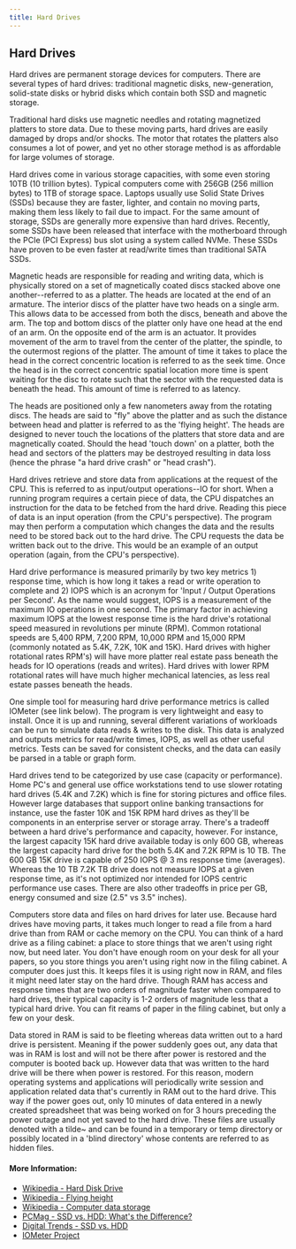 ```yaml
---
title: Hard Drives
---
```


## Hard Drives

Hard drives are permanent storage devices for computers. There are several types of hard drives: traditional magnetic disks, new-generation, solid-state disks or hybrid disks which contain both SSD and magnetic storage.

Traditional hard disks use magnetic needles and rotating magnetized platters to store data. Due to these moving parts, hard drives are easily damaged by drops and/or shocks. The motor that rotates the platters also consumes a lot of power, and yet no other storage method is as affordable for large volumes of storage.

Hard drives come in various storage capacities, with some even storing 10TB (10 trillion bytes). Typical computers come with 256GB (256 million bytes) to 1TB of storage space. Laptops usually use Solid State Drives (SSDs) because they are faster, lighter, and contain no moving parts, making them less likely to fail due to impact. For the same amount of storage, SSDs are generally more expensive than hard drives. Recently, some SSDs have been released that interface with the motherboard through the PCIe (PCI Express) bus slot using a system called NVMe. These SSDs have proven to be even faster at read/write times than traditional SATA SSDs.

Magnetic heads are responsible for reading and writing data, which is physically stored on a set of magnetically coated discs stacked above one another--referred to as a platter. The heads are located at the end of an armature. The interior discs of the platter have two heads on a single arm. This allows data to be accessed from both the discs, beneath and above the arm. The top and bottom discs of the platter only have one head at the end of an arm. On the opposite end of the arm is an actuator. It provides movement of the arm to travel from the center of the platter, the spindle, to the outermost regions of the platter. The amount of time it takes to place the head in the correct concentric location is referred to as the seek time. Once the head is in the correct concentric spatial location more time is spent waiting for the disc to rotate such that the sector with the requested data is beneath the head. This amount of time is referred to as latency.

The heads are positioned only a few nanometers away from the rotating discs. The heads are said to "fly" above the platter and as such the distance between head and platter is referred to as the 'flying height'. The heads are designed to never touch the locations of the platters that store data and are magnetically coated. Should the head 'touch down' on a platter, both the head and sectors of the platters may be destroyed resulting in data loss (hence the phrase "a hard drive crash" or "head crash").

Hard drives retrieve and store data from applications at the request of the CPU. This is referred to as input/output operations--IO for short. When a running program requires a certain piece of data, the CPU dispatches an instruction for the data to be fetched from the hard drive. Reading this piece of data is an input operation (from the CPU's perspective). The program may then perform a computation which changes the data and the results need to be stored back out to the hard drive. The CPU requests the data be written back out to the drive. This would be an example of an output operation (again, from the CPU's perspective). 

Hard drive performance is measured primarily by two key metrics 1) response time, which is how long it takes a read or write operation to complete and 2) IOPS which is an acronym for 'Input / Output Operations per Second'. As the name would suggest, IOPS is a measurement of the maximum IO operations in one second. The primary factor in achieving maximum IOPS at the lowest response time is the hard drive's rotational speed measured in revolutions per minute (RPM). Common rotational speeds are 5,400 RPM, 7,200 RPM, 10,000 RPM and 15,000 RPM (commonly notated as 5.4K, 7.2K, 10K and 15K). Hard drives with higher rotational rates RPM's) will have more platter real estate pass beneath the heads for IO operations (reads and writes). Hard drives with lower RPM rotational rates will have much higher mechanical latencies, as less real estate passes beneath the heads.

One simple tool for measuring hard drive performance metrics is called IOMeter (see link below).  The program is very lightweight and easy to install.  Once it is up and running, several different variations of workloads can be run to simulate data reads & writes to the disk.  This data is analyzed and outputs metrics for read/write times, IOPS, as well as other useful metrics.  Tests can be saved for consistent checks, and the data can easily be parsed in a table or graph form.

Hard drives tend to be categorized by use case (capacity or performance). Home PC's and general use office workstations tend to use slower rotating hard drives (5.4K and 7.2K) which is fine for storing pictures and office files.  However large databases that support online banking transactions for instance, use the faster 10K and 15K RPM hard drives as they'll be components in an enterprise server or storage array. There's a tradeoff between a hard drive's performance and capacity, however.  For instance, the largest capacity 15K hard drive available today is only 600 GB, whereas the largest capacity hard drive for the both 5.4K and 7.2K RPM is 10 TB. The 600 GB 15K drive is capable of 250 IOPS @ 3 ms response time (averages).  Whereas the 10 TB 7.2K TB drive does not measure IOPS at a given response time, as it's not optimized nor intended for IOPS centric performance use cases. There are also other tradeoffs in price per GB, energy consumed and size (2.5" vs 3.5" inches).

Computers store data and files on hard drives for later use. Because hard drives have moving parts, it takes much longer to read a file from a hard drive than from RAM or cache memory on the CPU. You can think of a hard drive as a filing cabinet: a place to store things that we aren't using right now, but need later. You don't have enough room on your desk for all your papers, so you store things you aren't using right now in the filing cabinet. A computer does just this. It keeps files it is using right now in RAM, and files it might need later stay on the hard drive. Though RAM has access and response times that are two orders of magnitude faster when compared to hard drives, their typical capacity is 1-2 orders of magnitude less that a typical hard drive. You can fit reams of paper in the filing cabinet, but only a few on your desk.

Data stored in RAM is said to be fleeting whereas data written out to a hard drive is persistent. Meaning if the power suddenly goes out, any data that was in RAM is lost and will not be there after power is restored and the computer is booted back up. However data that was written to the hard drive will be there when power is restored. For this reason, modern operating systems and applications will periodically write session and application related data that's currently in RAM out to the hard drive. This way if the power goes out, only 10 minutes of data entered in a newly created spreadsheet that was being worked on for 3 hours preceding the power outage and not yet saved to the hard drive. These files are usually denoted with a tilde~ and can be found in a temporary or temp directory or possibly located in a 'blind directory' whose contents are referred to as hidden files.

#### More Information:

* [Wikipedia - Hard Disk Drive](https://en.wikipedia.org/wiki/Hard_disk_drive)
* [Wikipedia - Flying height](https://en.wikipedia.org/wiki/Flying_height)
* [Wikipedia - Computer data storage](https://en.wikipedia.org/wiki/Computer_data_storage)
* [PCMag - SSD vs. HDD: What's the Difference?](https://www.pcmag.com/article2/0,2817,2404258,00.asp)
* [Digital Trends - SSD vs. HDD](https://www.digitaltrends.com/computing/solid-state-drives-vs-hard-disk-drives)
* [IOMeter Project](http://www.iometer.org)